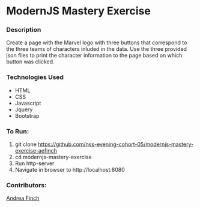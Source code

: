# ModernJS Mastery Exercise

### Description

Create a page with the Marvel logo with three buttons that correspond to the three teams of characters inluded in the data. Use the three provided json files to print the character information to the page based on which button was clicked.

### Technologies Used
- HTML
- CSS
- Javascript
- Jquery
- Bootstrap

### To Run:
1. git clone https://github.com/nss-evening-cohort-05/modernjs-mastery-exercise-aefinch
1. cd modernjs-mastery-exercise
1. Run http-server
1. Navigate in browser to http://localhost:8080

### Contributors:
[Andrea Finch](https://github.com/aefinch)
